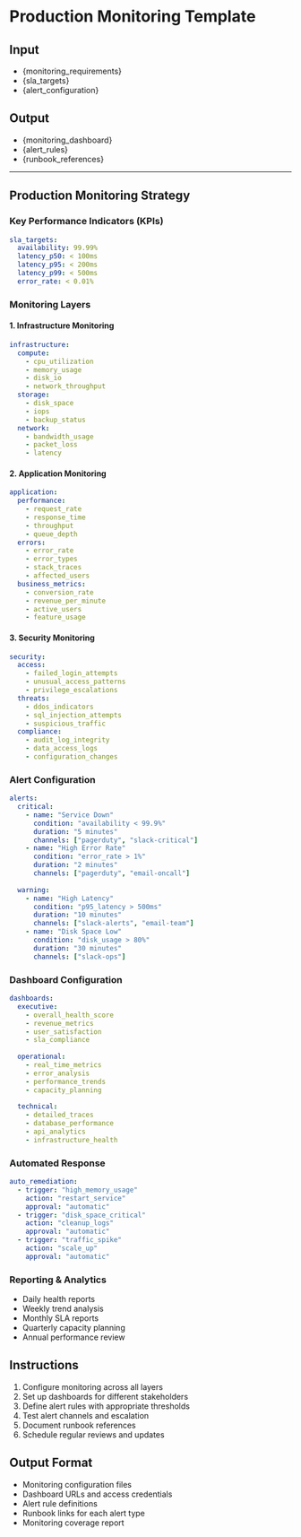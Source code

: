 # Production Monitoring Template

## Input
- {monitoring_requirements}
- {sla_targets}
- {alert_configuration}

## Output
- {monitoring_dashboard}
- {alert_rules}
- {runbook_references}

---

## Production Monitoring Strategy

### Key Performance Indicators (KPIs)
```yaml
sla_targets:
  availability: 99.99%
  latency_p50: < 100ms
  latency_p95: < 200ms
  latency_p99: < 500ms
  error_rate: < 0.01%
```

### Monitoring Layers

#### 1. Infrastructure Monitoring
```yaml
infrastructure:
  compute:
    - cpu_utilization
    - memory_usage
    - disk_io
    - network_throughput
  storage:
    - disk_space
    - iops
    - backup_status
  network:
    - bandwidth_usage
    - packet_loss
    - latency
```

#### 2. Application Monitoring
```yaml
application:
  performance:
    - request_rate
    - response_time
    - throughput
    - queue_depth
  errors:
    - error_rate
    - error_types
    - stack_traces
    - affected_users
  business_metrics:
    - conversion_rate
    - revenue_per_minute
    - active_users
    - feature_usage
```

#### 3. Security Monitoring
```yaml
security:
  access:
    - failed_login_attempts
    - unusual_access_patterns
    - privilege_escalations
  threats:
    - ddos_indicators
    - sql_injection_attempts
    - suspicious_traffic
  compliance:
    - audit_log_integrity
    - data_access_logs
    - configuration_changes
```

### Alert Configuration
```yaml
alerts:
  critical:
    - name: "Service Down"
      condition: "availability < 99.9%"
      duration: "5 minutes"
      channels: ["pagerduty", "slack-critical"]
    - name: "High Error Rate"
      condition: "error_rate > 1%"
      duration: "2 minutes"
      channels: ["pagerduty", "email-oncall"]
  
  warning:
    - name: "High Latency"
      condition: "p95_latency > 500ms"
      duration: "10 minutes"
      channels: ["slack-alerts", "email-team"]
    - name: "Disk Space Low"
      condition: "disk_usage > 80%"
      duration: "30 minutes"
      channels: ["slack-ops"]
```

### Dashboard Configuration
```yaml
dashboards:
  executive:
    - overall_health_score
    - revenue_metrics
    - user_satisfaction
    - sla_compliance
  
  operational:
    - real_time_metrics
    - error_analysis
    - performance_trends
    - capacity_planning
  
  technical:
    - detailed_traces
    - database_performance
    - api_analytics
    - infrastructure_health
```

### Automated Response
```yaml
auto_remediation:
  - trigger: "high_memory_usage"
    action: "restart_service"
    approval: "automatic"
  - trigger: "disk_space_critical"
    action: "cleanup_logs"
    approval: "automatic"
  - trigger: "traffic_spike"
    action: "scale_up"
    approval: "automatic"
```

### Reporting & Analytics
- Daily health reports
- Weekly trend analysis
- Monthly SLA reports
- Quarterly capacity planning
- Annual performance review

## Instructions
1. Configure monitoring across all layers
2. Set up dashboards for different stakeholders
3. Define alert rules with appropriate thresholds
4. Test alert channels and escalation
5. Document runbook references
6. Schedule regular reviews and updates

## Output Format
- Monitoring configuration files
- Dashboard URLs and access credentials
- Alert rule definitions
- Runbook links for each alert type
- Monitoring coverage report